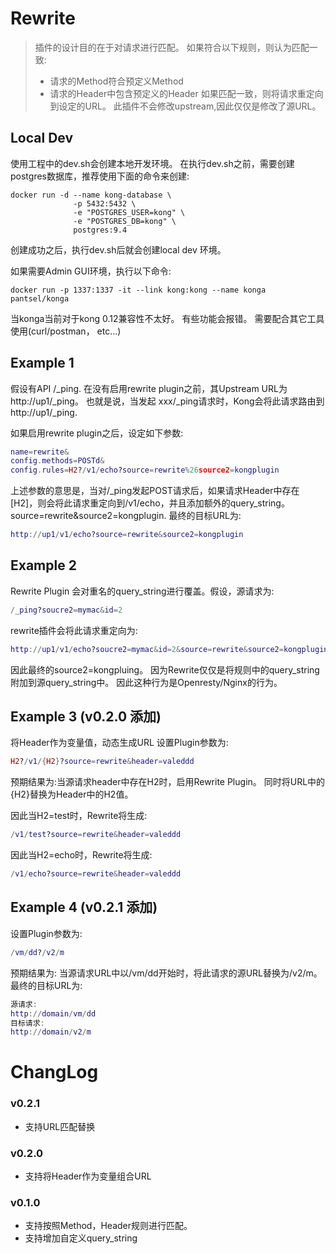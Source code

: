 # Rewrite


>插件的设计目的在于对请求进行匹配。 如果符合以下规则，则认为匹配一致:
> * 请求的Method符合预定义Method
> * 请求的Header中包含预定义的Header
>如果匹配一致，则将请求重定向到设定的URL。
>此插件不会修改upstream,因此仅仅是修改了源URL。


## Local Dev

使用工程中的dev.sh会创建本地开发环境。 在执行dev.sh之前，需要创建postgres数据库，推荐使用下面的命令来创建:

```docker
docker run -d --name kong-database \
              -p 5432:5432 \
              -e "POSTGRES_USER=kong" \
              -e "POSTGRES_DB=kong" \
              postgres:9.4
```

创建成功之后，执行dev.sh后就会创建local dev 环境。 

如果需要Admin GUI环境，执行以下命令:
```docker
docker run -p 1337:1337 -it --link kong:kong --name konga pantsel/konga
```
当konga当前对于kong 0.12兼容性不太好。 有些功能会报错。 需要配合其它工具使用(curl/postman， etc...)

## Example 1

假设有API /_ping. 在没有启用rewrite plugin之前，其Upstream URL为 http://up1/_ping。 
也就是说，当发起 xxx/_ping请求时，Kong会将此请求路由到http://up1/_ping. 

如果启用rewrite plugin之后，设定如下参数:

```lua
name=rewrite&
config.methods=POSTd&
config.rules=H2?/v1/echo?source=rewrite%26source2=kongplugin
```
上述参数的意思是，当对/_ping发起POST请求后，如果请求Header中存在[H2]，则会将此请求重定向到/v1/echo，并且添加额外的query_string。source=rewrite&source2=kongplugin. 
最终的目标URL为:
```lua
http://up1/v1/echo?source=rewrite&source2=kongplugin
``` 

## Example 2

Rewrite Plugin 会对重名的query_string进行覆盖。假设，源请求为:
```lua
/_ping?soucre2=mymac&id=2
```
rewrite插件会将此请求重定向为: 
```lua
http://up1/v1/echo?soucre2=mymac&id=2&source=rewrite&source2=kongplugin
```

因此最终的source2=kongpluing。 因为Rewrite仅仅是将规则中的query_string附加到源query_string中。 因此这种行为是Openresty/Nginx的行为。

## Example 3 (v0.2.0 添加)

将Header作为变量值，动态生成URL
设置Plugin参数为: 
```lua
H2?/v1/{H2}?source=rewrite&header=valeddd
```
预期结果为:当源请求header中存在H2时，启用Rewrite Plugin。 同时将URL中的{H2}替换为Header中的H2值。 

因此当H2=test时，Rewrite将生成:
```lua
/v1/test?source=rewrite&header=valeddd
```

因此当H2=echo时，Rewrite将生成:
```lua
/v1/echo?source=rewrite&header=valeddd
```

## Example 4 (v0.2.1 添加)

设置Plugin参数为:
```lua
/vm/dd?/v2/m
```
预期结果为: 当源请求URL中以/vm/dd开始时，将此请求的源URL替换为/v2/m。最终的目标URL为:

```lua
源请求:
http://domain/vm/dd
目标请求:
http://domain/v2/m
```

# ChangLog

### v0.2.1
* 支持URL匹配替换

### v0.2.0
* 支持将Header作为变量组合URL

### v0.1.0
* 支持按照Method，Header规则进行匹配。 
* 支持增加自定义query_string
